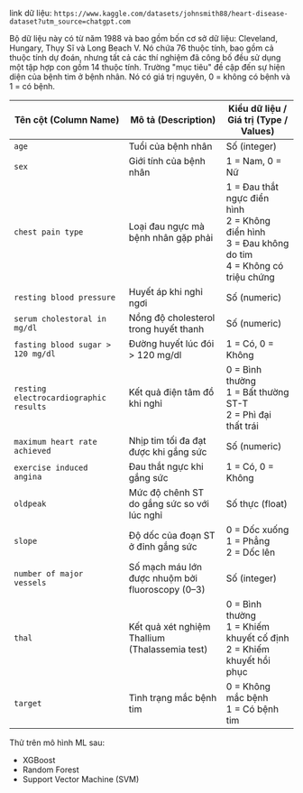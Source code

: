 link dữ liệu: `https://www.kaggle.com/datasets/johnsmith88/heart-disease-dataset?utm_source=chatgpt.com`

Bộ dữ liệu này có từ năm 1988 và bao gồm bốn cơ sở dữ liệu: Cleveland, Hungary, Thụy Sĩ và Long Beach V. Nó chứa 76 thuộc tính, bao gồm cả thuộc tính dự đoán, nhưng tất cả các thí nghiệm đã công bố đều sử dụng một tập hợp con gồm 14 thuộc tính. Trường "mục tiêu" đề cập đến sự hiện diện của bệnh tim ở bệnh nhân. Nó có giá trị nguyên, 0 = không có bệnh và 1 = có bệnh.

| **Tên cột (Column Name)**              | **Mô tả (Description)**                          | **Kiểu dữ liệu / Giá trị (Type / Values)**                                                             |
| -------------------------------------- | ------------------------------------------------ | ------------------------------------------------------------------------------------------------------ |
| `age`                                  | Tuổi của bệnh nhân                               | Số (integer)                                                                                           |
| `sex`                                  | Giới tính của bệnh nhân                          | 1 = Nam, 0 = Nữ                                                                                        |
| `chest pain type`                      | Loại đau ngực mà bệnh nhân gặp phải              | 1 = Đau thắt ngực điển hình<br>2 = Không điển hình<br>3 = Đau không do tim<br>4 = Không có triệu chứng |
| `resting blood pressure`               | Huyết áp khi nghỉ ngơi                           | Số (numeric)                                                                                           |
| `serum cholestoral in mg/dl`           | Nồng độ cholesterol trong huyết thanh            | Số (numeric)                                                                                           |
| `fasting blood sugar > 120 mg/dl`      | Đường huyết lúc đói > 120 mg/dl                  | 1 = Có, 0 = Không                                                                                      |
| `resting electrocardiographic results` | Kết quả điện tâm đồ khi nghỉ                     | 0 = Bình thường<br>1 = Bất thường ST-T<br>2 = Phì đại thất trái                                        |
| `maximum heart rate achieved`          | Nhịp tim tối đa đạt được khi gắng sức            | Số (numeric)                                                                                           |
| `exercise induced angina`              | Đau thắt ngực khi gắng sức                       | 1 = Có, 0 = Không                                                                                      |
| `oldpeak`                              | Mức độ chênh ST do gắng sức so với lúc nghỉ      | Số thực (float)                                                                                        |
| `slope`                                | Độ dốc của đoạn ST ở đỉnh gắng sức               | 0 = Dốc xuống<br>1 = Phẳng<br>2 = Dốc lên                                                              |
| `number of major vessels`              | Số mạch máu lớn được nhuộm bởi fluoroscopy (0–3) | Số (integer)                                                                                           |
| `thal`                                 | Kết quả xét nghiệm Thallium (Thalassemia test)   | 0 = Bình thường<br>1 = Khiếm khuyết cố định<br>2 = Khiếm khuyết hồi phục                               |
| `target`                  | Tình trạng mắc bệnh tim                          | 0 = Không mắc bệnh<br>1 = Có bệnh tim                                                                  |


Thử trên mô hình ML sau:

- XGBoost
- Random Forest
- Support Vector Machine (SVM)